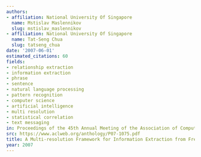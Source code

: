 ```yaml
---
authors:
- affiliation: National University Of Singapore
  name: Mstislav Maslennikov
  slug: mstislav_maslennikov
- affiliation: National University Of Singapore
  name: Tat-Seng Chua
  slug: tatseng_chua
date: '2007-06-01'
estimated_citations: 60
fields:
- relationship extraction
- information extraction
- phrase
- sentence
- natural language processing
- pattern recognition
- computer science
- artificial intelligence
- multi resolution
- statistical correlation
- text messaging
in: Proceedings of the 45th Annual Meeting of the Association of Computational Linguistics
src: https://www.aclweb.org/anthology/P07-1075.pdf
title: A Multi-resolution Framework for Information Extraction from Free Text
year: 2007
---
```

